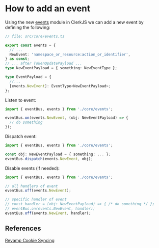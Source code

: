 # How to add an event

Using the new [events](https://github.com/clerk/javascript/blob/main/packages/clerk-js/src/core/events.ts) module in ClerkJS we can add a new event by defining the following:

```typescript
// file: src/core/events.ts

export const events = {
  // ...
  NewEvent: 'namespace_or_resource:action_or_identifier',
} as const;
// ... after TokenUpdatePayload ...
type NewEventPayload = { something: NewEventType };

type EventPayload = {
  //...
  [events.NewEvent]: EventType<NewEventPayload>;
};
```

Listen to event:

```typescript
import { eventBus, events } from './core/events';

eventBus.on(events.NewEvent, (obj: NewEventPayload) => {
  // do something
});
```

Dispatch event:

```typescript
import { eventBus, events } from './core/events';

const obj: NewEventPayload = { something: ... };
eventBus.dispatch(events.NewEvent, obj);
```

Disable events (if needed):

```typescript
import { eventBus, events } from './core/events';

// all handlers of event
eventBus.off(events.NewEvent);

// specific handler of event
// const handler = (obj: NewEventPayload) => { /* do something */ };
// eventBus.on(events.NewEvent, handler);
eventBus.off(events.NewEvent, handler);
```

## References

[Revamp Cookie Syncing](https://www.notion.so/Revamp-Cookie-Syncing-e9573ff022b24caf8f5a92e6be168b4d)
